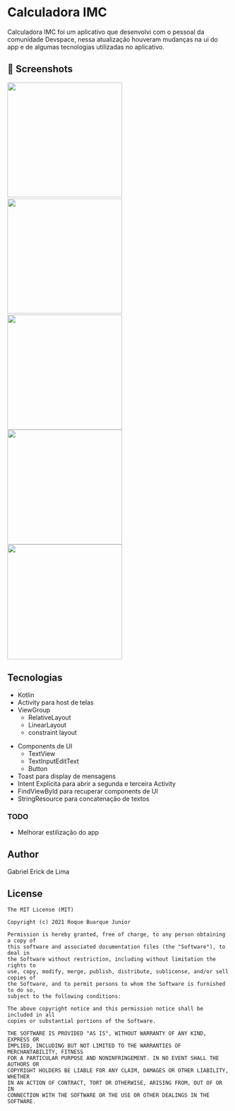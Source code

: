# Calculadora IMC
Calculadora  IMC foi um aplicativo que desenvolvi com o pessoal da comunidade Devspace, nessa atualização houveram mudanças na ui do app e de algumas tecnologias utilizadas no aplicativo. 



## :camera_flash: Screenshots
<!-- You can add more screenshots here if you like -->
<img src="/result/screenshot1.png" width="260">&emsp;<img src="/result/Screenshot1_2.png" width="260">&emsp;<img src="/result/Screenshot2.png" width="260"><img src="/result/Screenshot3.png" width="260"><img src="/result/Screenshot4.png" width="260">

## Tecnologias
* Kotlin
* Activity para host de telas
* ViewGroup
    * RelativeLayout
    * LinearLayout
    * constraint layout 
- Components de UI
    - TextView
    - TextInputEditText
    - Button
- Toast para display de mensagens
- Intent Explicita para abrir a segunda  e terceira Activity
- FindViewById para recuperar components de UI
- StringResource para concatenação de textos


### TODO
- Melhorar estilização do app

## Author
Gabriel Erick de Lima

## License
```
The MIT License (MIT)

Copyright (c) 2021 Roque Buarque Junior

Permission is hereby granted, free of charge, to any person obtaining a copy of
this software and associated documentation files (the "Software"), to deal in
the Software without restriction, including without limitation the rights to
use, copy, modify, merge, publish, distribute, sublicense, and/or sell copies of
the Software, and to permit persons to whom the Software is furnished to do so,
subject to the following conditions:

The above copyright notice and this permission notice shall be included in all
copies or substantial portions of the Software.

THE SOFTWARE IS PROVIDED "AS IS", WITHOUT WARRANTY OF ANY KIND, EXPRESS OR
IMPLIED, INCLUDING BUT NOT LIMITED TO THE WARRANTIES OF MERCHANTABILITY, FITNESS
FOR A PARTICULAR PURPOSE AND NONINFRINGEMENT. IN NO EVENT SHALL THE AUTHORS OR
COPYRIGHT HOLDERS BE LIABLE FOR ANY CLAIM, DAMAGES OR OTHER LIABILITY, WHETHER
IN AN ACTION OF CONTRACT, TORT OR OTHERWISE, ARISING FROM, OUT OF OR IN
CONNECTION WITH THE SOFTWARE OR THE USE OR OTHER DEALINGS IN THE SOFTWARE.
```
